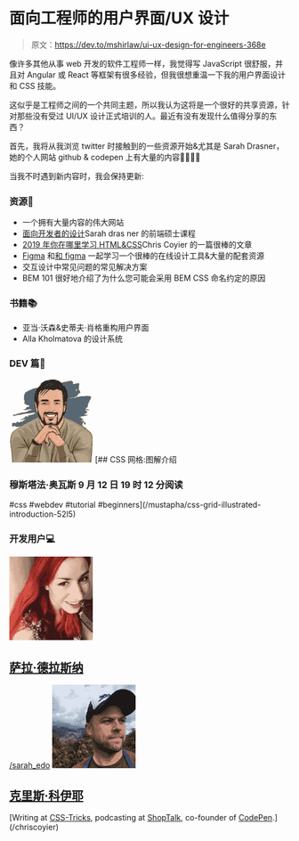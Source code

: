 # 面向工程师的用户界面/UX 设计

> 原文：<https://dev.to/mshirlaw/ui-ux-design-for-engineers-368e>

像许多其他从事 web 开发的软件工程师一样，我觉得写 JavaScript 很舒服，并且对 Angular 或 React 等框架有很多经验，但我很想重温一下我的用户界面设计和 CSS 技能。

这似乎是工程师之间的一个共同主题，所以我认为这将是一个很好的共享资源，针对那些没有受过 UI/UX 设计正式培训的人。最近有没有发现什么值得分享的东西？

首先，我将从我浏览 twitter 时接触到的一些资源开始&尤其是 Sarah Drasner，她的个人网站 github & codepen 上有大量的内容🙏🙏🙏🙏

当我不时遇到新内容时，我会保持更新:

### 资源🔗

*   一个拥有大量内容的伟大网站
*   [面向开发者的设计](https://frontendmasters.com/courses/design-for-developers)Sarah dras ner 的前端硕士课程
*   [2019 年你在哪里学习 HTML&CSS](https://css-tricks.com/where-do-you-learn-html-css-in-2019)Chris Coyier 的一篇很棒的文章
*   [Figma](https://www.figma.com/) 和[和 figma](https://www.figma.com/resources/learn-design/) 一起学习一个很棒的在线设计工具&大量的配套资源
*   交互设计中常见问题的常见解决方案
*   BEM 101 很好地介绍了为什么您可能会采用 BEM CSS 命名约定的原因

### 书籍📚

*   亚当·沃森&史蒂夫·肖格重构用户界面
*   Alla Kholmatova 的设计系统

### DEV 篇📖

[![mustapha image](img/10a2f06ea870e029a3a7327bd85e0b83.png)](/mustapha) [## CSS 网格:图解介绍

### 穆斯塔法·奥瓦斯 9 月 12 日 19 时 12 分阅读

#css #webdev #tutorial #beginners](/mustapha/css-grid-illustrated-introduction-52l5)

### 开发用户💻

[![sarah_edo image](img/ec3f6c17c349139fb4062105687cb05a.png)](/sarah_edo)

## [萨拉·德拉斯纳](/sarah_edo)

[/sarah_edo](/sarah_edo)
[![chriscoyier image](img/dc7a7d924fb5502865d3bbde353b06e2.png)](/chriscoyier)

## [克里斯·科伊耶](/chriscoyier)

[Writing at [CSS-Tricks](https://css-tricks.com), podcasting at [ShopTalk](https://shoptalkshow.com), co-founder of [CodePen](https://codepen.io).](/chriscoyier)